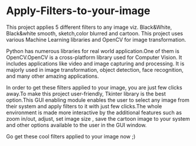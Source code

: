 # Apply-Filters-to-your-image

This project applies 5 different filters to any image viz. Black&White, Black&white smooth, sketch,color blurred and cartoon. 
This project uses various Machine Learning libraries and OpenCV for image transformation. 

Python has numerous libraries for real world application.One of them is OpenCV.OpenCV is a cross-platform library used for Computer Vision. It includes applications like video and image capturing and processing. It is majorly used in image transformation, object detection, face recognition, and many other amazing applications.

In order to get these filters applied to your image, you are just few clicks away.To make this project user-friendly, Tkinter library is the best option.This GUI enabling module enables the user to select any image from their system and apply filters to it with just few clicks.The whole environment is made more interactive by the additional features such as zoom in/out, adjust, set image size , save the cartoon image to your system and other options available to the user in the GUI window.

Go get these cool filters applied to your image now ;)
